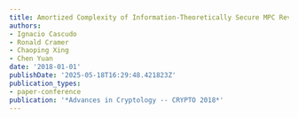 ```yaml
---
title: Amortized Complexity of Information-Theoretically Secure MPC Revisited
authors:
- Ignacio Cascudo
- Ronald Cramer
- Chaoping Xing
- Chen Yuan
date: '2018-01-01'
publishDate: '2025-05-18T16:29:48.421823Z'
publication_types:
- paper-conference
publication: '*Advances in Cryptology -- CRYPTO 2018*'
---
```

